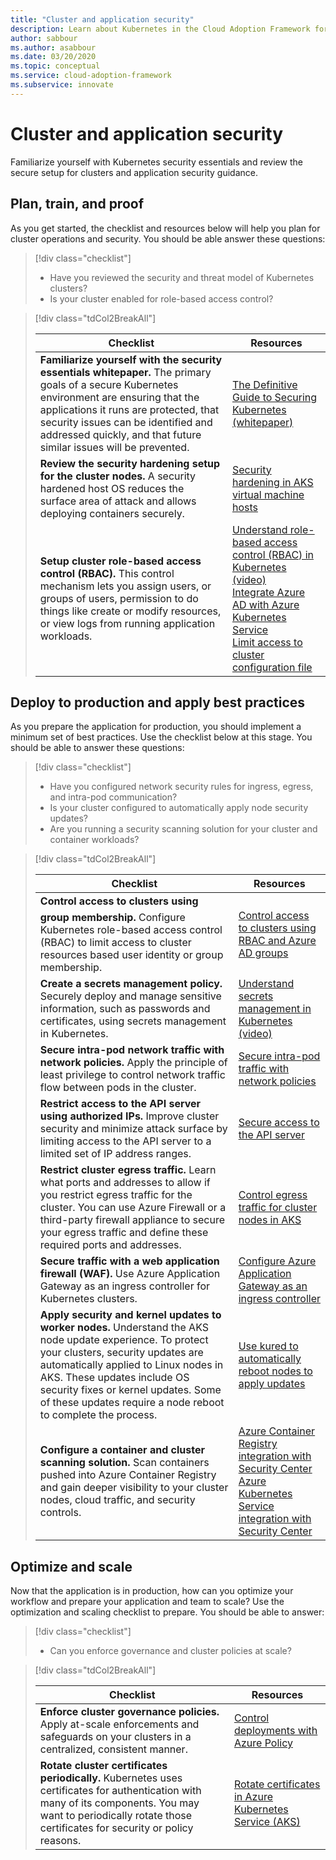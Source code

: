 ```yaml
---
title: "Cluster and application security"
description: Learn about Kubernetes in the Cloud Adoption Framework for cluster and application security.
author: sabbour
ms.author: asabbour
ms.date: 03/20/2020
ms.topic: conceptual
ms.service: cloud-adoption-framework
ms.subservice: innovate
---
```


<!-- cSpell:ignore asabbour sabbour kured -->

# Cluster and application security

Familiarize yourself with Kubernetes security essentials and review the secure setup for clusters and application security guidance.

## Plan, train, and proof

As you get started, the checklist and resources below will help you plan for cluster operations and security. You should be able answer these questions:

> [!div class="checklist"]
>
> - Have you reviewed the security and threat model of Kubernetes clusters?
> - Is your cluster enabled for role-based access control?

<!-- markdownlint-disable MD033 -->

> [!div class="tdCol2BreakAll"]
>
> | Checklist  | Resources |
> |------------------------------------------------------------------|-----------------------------------------------------------------|
> | **Familiarize yourself with the security essentials whitepaper.** The primary goals of a secure Kubernetes environment are ensuring that the applications it runs are protected, that security issues can be identified and addressed quickly, and that future similar issues will be prevented. | [The Definitive Guide to Securing Kubernetes (whitepaper)](https://clouddamcdnprodep.azureedge.net/gdc/gdc8LXmoZ/original)     |
> | **Review the security hardening setup for the cluster nodes.** A security hardened host OS reduces the surface area of attack and allows deploying containers securely. | [Security hardening in AKS virtual machine hosts](https://docs.microsoft.com/azure/aks/security-hardened-vm-host-image)     |
> | **Setup cluster role-based access control (RBAC).** This control mechanism lets you assign users, or groups of users, permission to do things like create or modify resources, or view logs from running application workloads. | [Understand role-based access control (RBAC) in Kubernetes (video)](https://www.youtube.com/watch?v=G3R24JSlGjY&list=PLLasX02E8BPCrIhFrc_ZiINhbRkYMKdPT&index=12) <br/> [Integrate Azure AD with Azure Kubernetes Service](https://docs.microsoft.com/azure/aks/azure-ad-integration) <br/> [Limit access to cluster configuration file](https://docs.microsoft.com/azure/aks/control-kubeconfig-access)   |

## Deploy to production and apply best practices

As you prepare the application for production, you should implement a minimum set of best practices. Use the checklist below at this stage. You should be able to answer these questions:

> [!div class="checklist"]
>
> - Have you configured network security rules for ingress, egress, and intra-pod communication?
> - Is your cluster configured to automatically apply node security updates?
> - Are you running a security scanning solution for your cluster and container workloads?

<!-- markdownlint-disable MD033 -->

> [!div class="tdCol2BreakAll"]
>
> | Checklist  | Resources |
> |------------------------------------------------------------------|-----------------------------------------------------------------|
> | **Control access to clusters using group membership.** Configure Kubernetes role-based access control (RBAC) to limit access to cluster resources based user identity or group membership. | [Control access to clusters using RBAC and Azure AD groups](https://docs.microsoft.com/azure/aks/azure-ad-rbac)    |
> | **Create a secrets management policy.** Securely deploy and manage sensitive information, such as passwords and certificates, using secrets management in Kubernetes. | [Understand secrets management in Kubernetes (video)](https://www.youtube.com/watch?v=KmhM33j5WYk&list=PLLasX02E8BPCrIhFrc_ZiINhbRkYMKdPT&index=10) |
> | **Secure intra-pod network traffic with network policies.** Apply the principle of least privilege to control network traffic flow between pods in the cluster. | [Secure intra-pod traffic with network policies](https://docs.microsoft.com/azure/aks/use-network-policies) |
> | **Restrict access to the API server using authorized IPs.** Improve cluster security and minimize attack surface by limiting access to the API server to a limited set of IP address ranges. | [Secure access to the API server](https://docs.microsoft.com/azure/aks/api-server-authorized-ip-ranges) |
> | **Restrict cluster egress traffic.** Learn what ports and addresses to allow if you restrict egress traffic for the cluster. You can use Azure Firewall or a third-party firewall appliance to secure your egress traffic and define these required ports and addresses. | [Control egress traffic for cluster nodes in AKS](https://docs.microsoft.com/azure/aks/limit-egress-traffic) |
> | **Secure traffic with a web application firewall (WAF).** Use Azure Application Gateway as an ingress controller for Kubernetes clusters.  | [Configure Azure Application Gateway as an ingress controller](https://docs.microsoft.com/azure/application-gateway/ingress-controller-overview)    |
> | **Apply security and kernel updates to worker nodes.** Understand the AKS node update experience. To protect your clusters, security updates are automatically applied to Linux nodes in AKS. These updates include OS security fixes or kernel updates. Some of these updates require a node reboot to complete the process. | [Use kured to automatically reboot nodes to apply updates](https://docs.microsoft.com/azure/aks/node-updates-kured) |
> | **Configure a container and cluster scanning solution.** Scan containers pushed into Azure Container Registry and gain deeper visibility to your cluster nodes, cloud traffic, and security controls. | [Azure Container Registry integration with Security Center](https://docs.microsoft.com/azure/security-center/azure-container-registry-integration) <br/> [Azure Kubernetes Service integration with Security Center](https://docs.microsoft.com/azure/security-center/azure-kubernetes-service-integration)  |

## Optimize and scale

Now that the application is in production, how can you optimize your workflow and prepare your application and team to scale? Use the optimization and scaling checklist to prepare. You should be able to answer:

> [!div class="checklist"]
>
> - Can you enforce governance and cluster policies at scale?

<!-- markdownlint-disable MD033 -->

> [!div class="tdCol2BreakAll"]
>
> | Checklist  | Resources |
> |------------------------------------------------------------------|-----------------------------------------------------------------|
> | **Enforce cluster governance policies.** Apply at-scale enforcements and safeguards on your clusters in a centralized, consistent manner. | [Control deployments with Azure Policy](https://docs.microsoft.com/azure/governance/policy/concepts/rego-for-aks)    |
> | **Rotate cluster certificates periodically.** Kubernetes uses certificates for authentication with many of its components. You may want to periodically rotate those certificates for security or policy reasons. | [Rotate certificates in Azure Kubernetes Service (AKS)](https://docs.microsoft.com/azure/aks/certificate-rotation)    |
